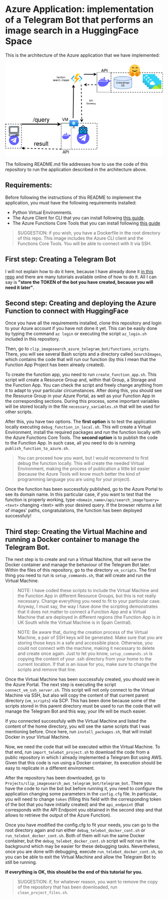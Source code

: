 # Azure Application: implementation of a Telegram Bot that performs an image search in a HuggingFace Space

This is the architecture of the Azure application that we have implemented:

<img src="./imgs/azure_architecture.png"></img>

The following README.md file addresses how to use the code of this repository to run the application described in the architecture above.

## Requirements:

Before following the instructions of this README to implement the application, you must have the following requirements installed:

- Python Virtual Environments.
- The Azure Client for CLI that you can install following <a href="https://learn.microsoft.com/en-us/cli/azure/install-azure-cli">this guide</a>.
- The Azure Functions Core Tools that you can install following <a href="https://learn.microsoft.com/en-us/azure/azure-functions/functions-run-local?tabs=linux%2Cisolated-process%2Cnode-v4%2Cpython-v2%2Chttp-trigger%2Ccontainer-apps&pivots=programming-language-python">this guide</a>

> SUGGESTION: if you wish, you have a Dockerfile in the root directory of this repo. This image includes the Azure CLI client and the Functions Core Tools. You will be able to connect with it via SSH.

## First step: Creating a Telegram Bot

I will not explain how to do it here, because I have already done it <a href="https://github.com/Dani-97/clip_imagesearch_aws_telegram_bot">in this repo</a> and there are many tutorials available online of how to do it. All I can say is **"store the TOKEN of the bot you have created, because you will need it later"**.

## Second step: Creating and deploying the Azure Function to connect with HuggingFace

Once you have all the requirements installed, clone this repository and login to your Azure account if you have not done it yet. This can be easily done by typing the command <code>az login</code> or executing the script <code>az_login.sh</code> included in this repository.

Then, go to <code>clip_imagesearch_azure_telegram_bot/functions_scripts</code>. There, you will see several Bash scripts and a directory called <code>SearchImages</code>, which contains the code that will run our function (by this I mean that the Function App Project has been already created).

To create the function app, you need to run <code>create_function_app.sh</code>. This script will create a Resource Group and, within that Group, a Storage and the Function App. You can check the script and freely change anything from it to adapt to your particular circumstances. After doing this, you should see the Resource Group in your Azure Portal, as well as your Function App in the corresponding sections. During this process, some important variables will be stored locally in the file <code>necessary_variables.sh</code> that will be used for other scripts.

After this, you have two options. The **first option** is to test the application locally executing <code>debug_function_in_local.sh</code>. This will create a Virtual Environment, install the required packages and run the function locally with the Azure Functions Core Tools. The **second option** is to publish the code to the Function App. In such case, all you need to do is running <code>publish_function_to_azure.sh</code>. 

> You can proceed how you want, but I would recommend to first debug the function locally. This will create the needed Virtual Environment, making the process of publication a little bit easier (because the Azure Tools will know much better the kind of programming language you are using for your project).

Once the function has been successfuly published, go to the Azure Portal to see its domain name. In this particular case, if you want to test that the function is properly working, type <code>\<domain_name\>/api/search_image?query=\<text\></code> changing \<text\> with your desired query. If the browser returns a list of images' paths, congratulations, the function has been deployed successfuly!

## Third step: Creating the Virtual Machine and running a Docker container to manage the Telegram Bot.

The next step is to create and run a Virtual Machine, that will serve the Docker container and manage the behaviour of the Telegram Bot later. Within the files of this repository, go to the directory <code>vm_scripts</code>. The first thing you need to run is <code>setup_commands.sh</code>, that will create and run the Virtual Machine.

> NOTE: I have coded these scripts to include the Virtual Machine and the Function App in different Resource Groups, but this is not really necessary. Change everything you need to fit to your particular case. Anyway, I must say, the way I have done the scripting demonstrates that it does not matter to connect a Function App and a Virtual Machine that are deployed in different regions (the Function App is in UK South while the Virtual Machine is in Spain Central).

> NOTE: Be aware that, during the creation process of the Virtual Machine, a pair of SSH keys will be generated. Make sure that you are storing those keys in a safe and accessible place. Otherwise, you could not connect with the machine, making it necessary to delete and create once again. Just to let you know, <code>setup_commands.sh</code> is copying the content of your .ssh directory from your home to the current location. If that is an issue for you, make sure to change the scripts and remove that line.

Once the Virtual Machine has been successfuly created, you should see in the Azure Portal. The next step is executing the script <code>connect_vm_ssh_server.sh</code>. This script will not only connect to the Virtual Machine via SSH, but also will copy the content of that current parent directory (<code>vm_scripts</code>) via SCP. This has been done because some of the scripts stored in this parent directory must be used to run the code that will manage the Telegram Bot and this way, your life will be much easier.

If you connected successfuly with the Virtual Machine and listed the content of the home directory, you will see the same scripts that I was mentioning before. Once here, run <code>install_packages.sh</code>, that will install Docker in your Virtual Machine.

Now, we need the code that will be executed within the Virtual Machine. To that end, run <code>import_telebot_project.sh</code> to download the code from a public repository in which I already implemented a Telegram Bot using AWS. Given that this code is run using a Docker container, its execution should be easy to replicate in a different environment.

After the repository has been downloaded, go to <code>Projects/clip_imagesearch_aws_telegram_bot/telegram_bot</code>. There you have the code to run the bot but before running it, you need to configure the application changing some parameters in the <code>config.cfg</code> file. In particular, you will need to change <code>token</code> (filling this field with the corresponding token of the bot that you have initially created) and the <code>api_endpoint</code> (that corresponds with the API Endpoint you obtained in the second step and that allows to retrieve the output of the Azure Function).

Once you have modified the config.cfg to fit your needs, you can go to the root directory again and run either <code>debug_telebot_docker_cont.sh</code> or <code>run_telebot_docker_cont.sh</code>. Both of them will run the same Docker container, but the <code>debug_telebot_docker_cont.sh</code> script will not run in the background which may be easier for these debugging tasks. Nevertheless, once you are done with debugging, execute <code>run_telebot_docker_cont.sh</code>, so you can be able to exit the Virtual Machine and allow the Telegram Bot to still be running.

**If everything is OK, this should be the end of this tutorial for you.**

> SUGGESTION: if, for whatever reason, you want to remove the copy of the repository that has been downloaded, run <code>clean_project_files.sh</code>.

